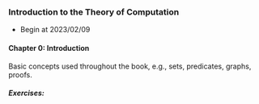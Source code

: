 ### Introduction to the Theory of Computation

 - Begin at 2023/02/09

#### Chapter 0: Introduction
Basic concepts used throughout the book, e.g., sets, predicates, graphs, proofs.

##### Exercises:

